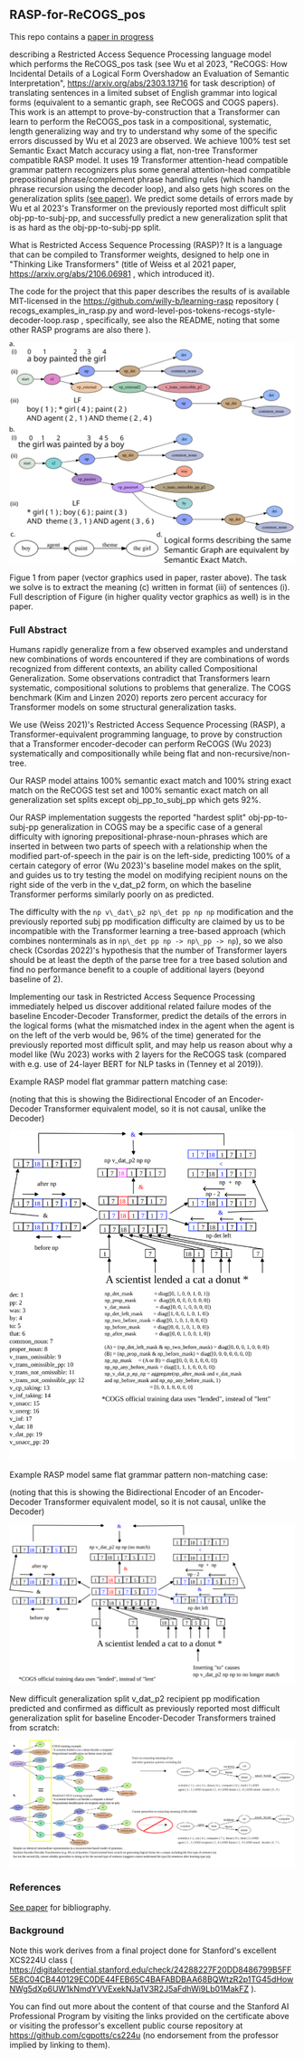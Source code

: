 ## RASP-for-ReCOGS_pos 

This repo contains a [paper in progress](https://raw.githubusercontent.com/willy-b/RASP-for-ReCOGS/main/rasp-for-recogs_pos-wbruns-2024-draft.pdf)

describing a Restricted Access Sequence Processing language model which performs the ReCOGS_pos task (see Wu et al 2023, "ReCOGS: How Incidental Details of a Logical Form Overshadow an Evaluation of Semantic Interpretation", https://arxiv.org/abs/2303.13716 for task description) of translating sentences in a limited subset of English grammar into logical forms (equivalent to a semantic graph, see ReCOGS and COGS papers). This work is an attempt to prove-by-construction that a Transformer can learn to perform the ReCOGS_pos task in a compositional, systematic, length generalizing way and try to understand why some of the specific errors discussed by Wu et al 2023 are observed. We achieve 100% test set Semantic Exact Match accuracy using a flat, non-tree Transformer compatible RASP model. It uses 19 Transformer attention-head compatible grammar pattern recognizers plus some general attention-head compatible prepositional phrase/complement phrase handling rules (which handle phrase recursion using the decoder loop), and also gets high scores on the generalization splits [(see paper)](https://raw.githubusercontent.com/willy-b/RASP-for-ReCOGS/main/rasp-for-recogs_pos-wbruns-2024-draft.pdf). We predict some details of errors made by Wu et al 2023's Transformer on the previously reported most difficult split obj-pp-to-subj-pp, and successfully predict a new generalization split that is as hard as the obj-pp-to-subj-pp split.

What is Restricted Access Sequence Processing (RASP)? It is a language that can be compiled to Transformer weights, designed to help one in "Thinking Like Transformers" (title of Weiss et al 2021 paper, https://arxiv.org/abs/2106.06981 ,  which introduced it).

The code for the project that this paper describes the results of is available MIT-licensed in the https://github.com/willy-b/learning-rasp repository ( recogs_examples_in_rasp.py and word-level-pos-tokens-recogs-style-decoder-loop.rasp , specifically, see also the README, noting that some other RASP programs are also there ).

![](expanded_version_of_sentences_and_lfs_and_lf_graph_figure.png)

Figue 1 from paper (vector graphics used in paper, raster above).
The task we solve is to extract the meaning (c) written in format (iii) of sentences (i). Full description of Figure (in higher quality vector graphics as well) is in the paper.

### Full Abstract

Humans rapidly generalize from a few observed examples and understand new combinations of words encountered if they are combinations of words recognized from different contexts, an ability called Compositional Generalization. Some observations contradict that Transformers learn systematic, compositional solutions to problems that generalize. The COGS benchmark (Kim and Linzen 2020) reports zero percent accuracy for Transformer models on some structural generalization tasks.

We use (Weiss 2021)'s Restricted Access Sequence Processing (RASP), a Transformer-equivalent programming language, to prove by construction that a Transformer encoder-decoder can perform ReCOGS (Wu 2023) systematically and compositionally while being flat and non-recursive/non-tree. 

Our RASP model attains 100% semantic exact match and 100% string exact match on the ReCOGS test set and 100% semantic exact match on all generalization set splits except obj\_pp\_to\_subj\_pp which gets 92%.

Our RASP implementation suggests the reported "hardest split" obj-pp-to-subj-pp generalization in COGS may be a specific case of a general difficulty with ignoring prepositional-phrase-noun-phrases which are inserted in between two parts of speech with a relationship when the modified part-of-speech in the pair is on the left-side, predicting 100\% of a certain category of error (Wu 2023)'s baseline model makes on the split, and guides us to try testing the model on modifying recipient nouns on the right side of the verb in the v\_dat\_p2 form, on which the baseline Transformer performs similarly poorly on as predicted. 

The difficulty with the `np v\_dat\_p2 np\_det pp np np` modification and the previously reported subj pp modification difficulty are claimed by us to be incompatible with the Transformer learning a tree-based approach (which combines nonterminals as in `np\_det pp np -> np\_pp -> np`), so we also check (Csordas 2022)'s hypothesis that the number of Transformer layers should be at least the depth of the parse tree for a tree based solution and find no performance benefit to a couple of additional layers (beyond baseline of 2). 

Implementing our task in Restricted Access Sequence Processing immediately helped us discover additional related failure modes of the baseline Encoder-Decoder Transformer, predict the details of the errors in the logical forms (what the mismatched index in the agent when the agent is on the left of the verb would be, 96% of the time) generated for the previously reported most difficult split, and may help us reason about why a model like (Wu 2023) works with 2 layers for the ReCOGS task (compared with e.g. use of 24-layer BERT for NLP tasks in (Tenney et al 2019)).

Example RASP model flat grammar pattern matching case:

(noting that this is showing the Bidirectional Encoder of an Encoder-Decoder Transformer equivalent model, 
so it is not causal, unlike the Decoder)

![](example_rasp_for_recogs_flat_pattern_match.svg)

Example RASP model same flat grammar pattern non-matching case:

(noting that this is showing the Bidirectional Encoder of an Encoder-Decoder Transformer equivalent model, 
so it is not causal, unlike the Decoder)

![](example_rasp_for_recogs_flat_pattern_no_match.svg)

New difficult generalization split v_dat_p2 recipient pp modification predicted and confirmed as difficult as previously reported most difficult generalization split for baseline Encoder-Decoder Transformers trained from scratch:

![](new_difficult_generalization_v_dat_p2_recipient_pp_modification_predicted_and_confirmed_for_transformers_trained_from_scratch.svg)

### References

[See paper](https://raw.githubusercontent.com/willy-b/RASP-for-ReCOGS/main/rasp-for-recogs_pos-wbruns-2024-draft.pdf) for bibliography.

### Background

Note this work derives from a final project done for Stanford's excellent XCS224U class ( https://digitalcredential.stanford.edu/check/24288227F20DD8486799B5FF5E8C04CB440129EC0DE44FEB65C4BAFABDBAA68BQWtzR2p1TG45dHowNWg5dXp6UW1kNmdYVVExekNJa1V3R2J5aFdhWi9Lb01MakFZ ).

You can find out more about the content of that course and the Stanford AI Professional Program by visiting the links provided on the certificate above or visiting the professor's excellent public course repository at https://github.com/cgpotts/cs224u (no endorsement from the professor implied by linking to them).